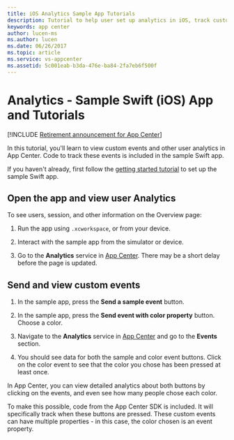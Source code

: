 ```yaml
---
title: iOS Analytics Sample App Tutorials
description: Tutorial to help user set up analytics in iOS, track custom events and check logflow.
keywords: app center
author: lucen-ms
ms.author: lucen
ms.date: 06/26/2017
ms.topic: article
ms.service: vs-appcenter
ms.assetid: 5c001eab-b3da-476e-ba84-2fa7eb6f500f
---
```



# Analytics - Sample Swift (iOS) App and Tutorials

[!INCLUDE [Retirement announcement for App Center](~/includes/retirement.md)]

In this tutorial, you'll learn to view custom events and other user analytics in App Center. Code to track these events is included in the sample Swift app.

If you haven't already, first follow the [getting started tutorial](getting-started.md) to set up the sample Swift app.

## Open the app and view user Analytics
To see users, session, and other information on the Overview page:
1. Run the app using `.xcworkspace`, or from your device.

2. Interact with the sample app from the simulator or device.

3. Go to the **Analytics** service in [App Center](https://appcenter.ms/apps). There may be a short delay before the page is updated.

## Send and view custom events

1. In the sample app, press the **Send a sample event** button.

2. In the sample app, press the **Send event with color property** button. Choose a color.

3. Navigate to the **Analytics** service in [App Center](https://appcenter.ms/apps) and go to the **Events** section.

4. You should see data for both the sample and color event buttons. Click on the color event to see that the color you chose has been pressed at least once.

In App Center, you can view detailed analytics about both buttons by clicking on the events, and even see how many people chose each color.

To make this possible, code from the App Center SDK is included. It will specifically track when these buttons are pressed. These custom events can have multiple properties - in this case, the color chosen is an event property.

